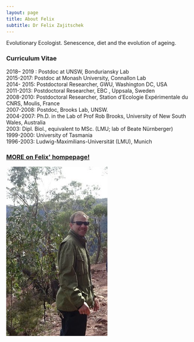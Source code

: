 ```yaml
---
layout: page
title: About Felix
subtitle: Dr Felix Zajitschek
---
```

Evolutionary Ecologist. Senescence, diet and the evolution of ageing.   

### Curriculum Vitae
   
2018– 2019 : Postdoc at UNSW, Bonduriansky Lab   
2015-2017: Postdoc at Monash University, Connallon Lab   
2014- 2015: Postdoctoral Researcher, GWU, Washington DC, USA   
2011-2013: Postdoctoral Researcher, EBC , Uppsala, Sweden      
2008-2010: Postdoctoral Researcher, Station d’Ecologie Expérimentale du CNRS, Moulis, France    
2007-2008: Postdoc, Brooks Lab, UNSW.   
2004-2007: Ph.D. in the Lab of Prof Rob Brooks, University of New South Wales, Australia   
2003: Dipl. Biol., equivalent to MSc. (LMU;  lab of Beate Nürnberger)    
1999-2000: University of Tasmania    
1996-2003: Ludwig-Maximilians-Universität (LMU), Munich

### [MORE on Felix' hompepage!](https://felixzajitschek.wordpress.com/professional/) 

![Felix](img/F2.jpg)

